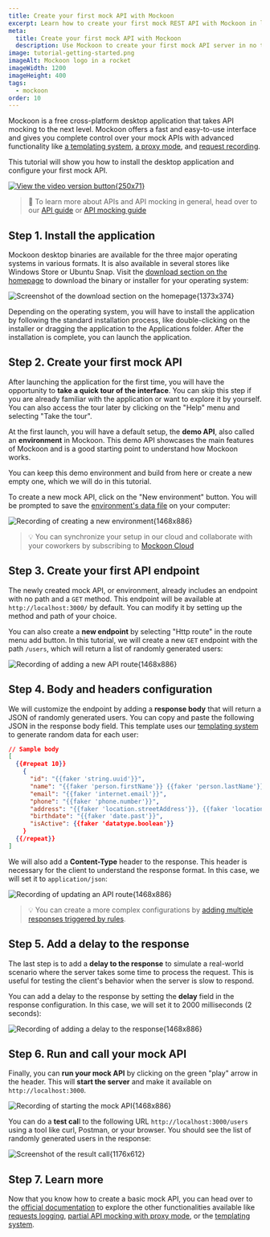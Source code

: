 ```yaml
---
title: Create your first mock API with Mockoon
excerpt: Learn how to create your first mock REST API with Mockoon in less than 5 minutes
meta:
  title: Create your first mock API with Mockoon
  description: Use Mockoon to create your first mock API server in no time and generate fake realistic JSON data for your applications.
image: tutorial-getting-started.png
imageAlt: Mockoon logo in a rocket
imageWidth: 1200
imageHeight: 400
tags:
  - mockoon
order: 10
---
```


Mockoon is a free cross-platform desktop application that takes API mocking to the next level. Mockoon offers a fast and easy-to-use interface and gives you complete control over your mock APIs with advanced functionality like [a templating system](docs:templating/overview), [a proxy mode](docs:server-configuration/proxy-mode), and [request recording](docs:logging-and-recording/auto-mocking-and-recording).

This tutorial will show you how to install the desktop application and configure your first mock API.

[![View the video version button{250x71}](/images/view-video-btn-250.png)](https://youtu.be/XKMCKwxMkWs)

> 📘 To learn more about APIs and API mocking in general, head over to our [API guide](/articles/api-guide-what-are-api/) or [API mocking guide](/articles/what-is-api-mocking/)

## Step 1. Install the application

Mockoon desktop binaries are available for the three major operating systems in various formats. It is also available in several stores like Windows Store or Ubuntu Snap. Visit the [download section on the homepage](/download/) to download the binary or installer for your operating system:

![Screenshot of the download section on the homepage{1373x374}](/images/tutorials/getting-started/desktop-application-download-screenshot.png)

Depending on the operating system, you will have to install the application by following the standard installation process, like double-clicking on the installer or dragging the application to the Applications folder. After the installation is complete, you can launch the application.

## Step 2. Create your first mock API

After launching the application for the first time, you will have the opportunity to **take a quick tour of the interface**. You can skip this step if you are already familiar with the application or want to explore it by yourself. You can also access the tour later by clicking on the "Help" menu and selecting "Take the tour".

At the first launch, you will have a default setup, the **demo API**, also called an **environment** in Mockoon. This demo API showcases the main features of Mockoon and is a good starting point to understand how Mockoon works.

You can keep this demo environment and build from here or create a new empty one, which we will do in this tutorial.

To create a new mock API, click on the "New environment" button. You will be prompted to save the [environment's data file](docs:mockoon-data-files/data-files-location) on your computer:

![Recording of creating a new environment{1468x886}](/images/tutorials/getting-started/create-first-mock-api.gif)

> 💡 You can synchronize your setup in our cloud and collaborate with your coworkers by subscribing to [Mockoon Cloud](/cloud/)

## Step 3. Create your first API endpoint

The newly created mock API, or environment, already includes an endpoint with no path and a `GET` method. This endpoint will be available at `http://localhost:3000/` by default. You can modify it by setting up the method and path of your choice.

You can also create a **new endpoint** by selecting "Http route" in the route menu add button. In this tutorial, we will create a new `GET` endpoint with the path `/users`, which will return a list of randomly generated users:

![Recording of adding a new API route{1468x886}](/images/tutorials/getting-started/create-basic-api-endpoint.gif)

## Step 4. Body and headers configuration

We will customize the endpoint by adding a **response body** that will return a JSON of randomly generated users. You can copy and paste the following JSON in the response body field. This template uses our [templating system](docs:templating/overview) to generate random data for each user:

```json
// Sample body
[
  {{#repeat 10}}
    {
      "id": "{{faker 'string.uuid'}}",
      "name": "{{faker 'person.firstName'}} {{faker 'person.lastName'}}",
      "email": "{{faker 'internet.email'}}",
      "phone": "{{faker 'phone.number'}}",
      "address": "{{faker 'location.streetAddress'}}, {{faker 'location.city'}}, {{faker 'location.state' abbreviated=true}} {{faker 'location.zipCode'}}",
      "birthdate": "{{faker 'date.past'}}",
      "isActive": {{faker 'datatype.boolean'}}
    }
  {{/repeat}}
]
```

We will also add a **Content-Type** header to the response. This header is necessary for the client to understand the response format. In this case, we will set it to `application/json`:

![Recording of updating an API route{1468x886}](/images/tutorials/getting-started/add-body-template-header.gif)

> 💡 You can create a more complex configurations by [adding multiple responses triggered by rules](docs:route-responses/dynamic-rules).

## Step 5. Add a delay to the response

The last step is to add a **delay to the response** to simulate a real-world scenario where the server takes some time to process the request. This is useful for testing the client's behavior when the server is slow to respond.

You can add a delay to the response by setting the **delay** field in the response configuration. In this case, we will set it to 2000 milliseconds (2 seconds):

![Recording of adding a delay to the response{1468x886}](/images/tutorials/getting-started/add-response-delay.gif)

## Step 6. Run and call your mock API

Finally, you can **run your mock API** by clicking on the green "play" arrow in the header. This will **start the server** and make it available on `http://localhost:3000`.

![Recording of starting the mock API{1468x886}](/images/tutorials/getting-started/start-mock-api.gif)

You can do a **test cal**l to the following URL `http://localhost:3000/users` using a tool like curl, Postman, or your browser. You should see the list of randomly generated users in the response:

![Screenshot of the result call{1176x612}](/images/tutorials/getting-started/calling-users-list.png)

## Step 7. Learn more

Now that you know how to create a basic mock API, you can head over to the [official documentation](docs:about) to explore the other functionalities available like [requests logging](docs:logging-and-recording/requests-logging), [partial API mocking with proxy mode](docs:server-configuration/proxy-mode), or the [templating system](docs:templating/overview).

